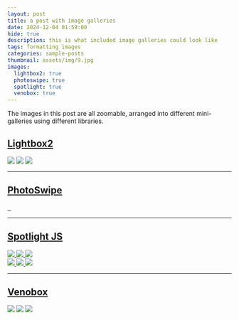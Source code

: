 ```yaml
---
layout: post
title: a post with image galleries
date: 2024-12-04 01:59:00
hide: true
description: this is what included image galleries could look like
tags: formatting images
categories: sample-posts
thumbnail: assets/img/9.jpg
images:
  lightbox2: true
  photoswipe: true
  spotlight: true
  venobox: true
---
```


The images in this post are all zoomable, arranged into different mini-galleries using different libraries.

## [Lightbox2](https://lokeshdhakar.com/projects/lightbox2/)

<a href="https://cdn.photoswipe.com/photoswipe-demo-images/photos/1/img-2500.jpg" data-lightbox="roadtrip"><img src="https://cdn.photoswipe.com/photoswipe-demo-images/photos/1/img-200.jpg" /></a>
<a href="https://cdn.photoswipe.com/photoswipe-demo-images/photos/2/img-2500.jpg" data-lightbox="roadtrip"><img src="https://cdn.photoswipe.com/photoswipe-demo-images/photos/2/img-200.jpg" /></a>
<a href="https://cdn.photoswipe.com/photoswipe-demo-images/photos/3/img-2500.jpg" data-lightbox="roadtrip"><img src="https://cdn.photoswipe.com/photoswipe-demo-images/photos/3/img-200.jpg" /></a>

---

## [PhotoSwipe](https://photoswipe.com/)

<div class="pswp-gallery pswp-gallery--single-column" id="gallery--getting-started">
  <a href="https://cdn.photoswipe.com/photoswipe-demo-images/photos/2/img-2500.jpg"
    data-pswp-width="1669"
    data-pswp-height="2500"
    target="_blank">
    <img src="https://cdn.photoswipe.com/photoswipe-demo-images/photos/2/img-200.jpg" alt="" />
  </a>
  <!-- cropped thumbnail: -->
  <a href="https://cdn.photoswipe.com/photoswipe-demo-images/photos/7/img-2500.jpg"
    data-pswp-width="1875"
    data-pswp-height="2500"
    data-cropped="true"
    target="_blank">
    <img src="https://cdn.photoswipe.com/photoswipe-demo-images/photos/7/img-200.jpg" alt="" />
  </a>
  <!-- data-pswp-src with custom URL in href -->
  <a href="https://unsplash.com"
    data-pswp-src="https://cdn.photoswipe.com/photoswipe-demo-images/photos/3/img-2500.jpg"
    data-pswp-width="2500"
    data-pswp-height="1666"
    target="_blank">
    <img src="https://cdn.photoswipe.com/photoswipe-demo-images/photos/3/img-200.jpg" alt="" />
  </a>
  <!-- wrapped with any element: -->
  <div>
    <a href="https://cdn.photoswipe.com/photoswipe-demo-images/photos/6/img-2500.jpg"
      data-pswp-width="2500"
      data-pswp-height="1667"
      target="_blank">
      <img src="https://cdn.photoswipe.com/photoswipe-demo-images/photos/6/img-200.jpg" alt="" />
    </a>
  </div>
</div>

---

## [Spotlight JS](https://nextapps-de.github.io/spotlight/)

<!-- Group 1 -->
<div class="spotlight-group">
    <a class="spotlight" href="https://cdn.photoswipe.com/photoswipe-demo-images/photos/1/img-2500.jpg">
        <img src="https://cdn.photoswipe.com/photoswipe-demo-images/photos/1/img-200.jpg" />
    </a>
    <a class="spotlight" href="https://cdn.photoswipe.com/photoswipe-demo-images/photos/2/img-2500.jpg">
        <img src="https://cdn.photoswipe.com/photoswipe-demo-images/photos/2/img-200.jpg" />
    </a>
    <a class="spotlight" href="https://cdn.photoswipe.com/photoswipe-demo-images/photos/3/img-2500.jpg">
        <img src="https://cdn.photoswipe.com/photoswipe-demo-images/photos/3/img-200.jpg" />
    </a>
</div>
<!-- Group 2 -->
<div class="spotlight-group">
    <a class="spotlight" href="https://cdn.photoswipe.com/photoswipe-demo-images/photos/4/img-2500.jpg">
        <img src="https://cdn.photoswipe.com/photoswipe-demo-images/photos/4/img-200.jpg" />
    </a>
    <a class="spotlight" href="https://cdn.photoswipe.com/photoswipe-demo-images/photos/5/img-2500.jpg">
        <img src="https://cdn.photoswipe.com/photoswipe-demo-images/photos/5/img-200.jpg" />
    </a>
    <a class="spotlight" href="https://cdn.photoswipe.com/photoswipe-demo-images/photos/6/img-2500.jpg">
        <img src="https://cdn.photoswipe.com/photoswipe-demo-images/photos/6/img-200.jpg" />
    </a>
</div>

---

## [Venobox](https://veno.es/venobox/)

<a class="venobox" data-gall="myGallery" href="https://cdn.photoswipe.com/photoswipe-demo-images/photos/1/img-2500.jpg"><img src="https://cdn.photoswipe.com/photoswipe-demo-images/photos/1/img-200.jpg" /></a>
<a class="venobox" data-gall="myGallery" href="https://cdn.photoswipe.com/photoswipe-demo-images/photos/2/img-2500.jpg"><img src="https://cdn.photoswipe.com/photoswipe-demo-images/photos/2/img-200.jpg" /></a>
<a class="venobox" data-gall="myGallery" href="https://cdn.photoswipe.com/photoswipe-demo-images/photos/3/img-2500.jpg"><img src="https://cdn.photoswipe.com/photoswipe-demo-images/photos/3/img-200.jpg" /></a>
